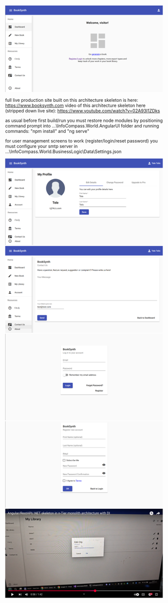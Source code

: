 ![](Screenshoot01.png)

full live production site built on this architecture skeleton is here: https://www.booksynth.com
video of this architecture skeleton here (stripped down live site): https://www.youtube.com/watch?v=02A93I1ZDks

as usual before first build/run you must restore node modules by positioning command prompt into ...\InfoCompass.World.AngularUI folder and running commands: 
"npm install" and "ng serve"

for user management screens to work (register/login/reset password) you must configure your smtp server in  ...\InfoCompass.World.BusinessLogic\Data\Settings.json

![](Screenshoot04.png)
![](Screenshoot06.png)
![](Screenshoot02.png)
![](Screenshoot03.png)
![](Screenshoot05.png)
